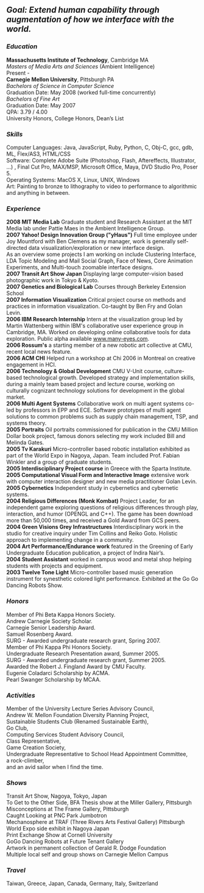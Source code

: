 ## *Goal: Extend human capability through augmentation of how we interface with the world.* ##


### *Education* ###
**Massachusetts Institute of Technology**, Cambridge MA  
_Masters of Media Arts and Sciences_ (Ambient Intelligence)  
Present -  
**Carnegie Mellon University**, Pittsburgh PA  
_Bachelors of Science in Computer Science_  
Graduation Date: May 2008 (worked full-time concurrently)  
_Bachelors of Fine Art_  
Graduation Date: May 2007  
QPA: 3.79 / 4.00  
University Honors, College Honors, Dean’s List  

### *Skills* ###
Computer Languages: Java, JavaScript, Ruby, Python, C, Obj-C, gcc, gdb, ML, Flex/AS3, HTML/CSS  
Software: Complete Adobe Suite (Photoshop, Flash, Aftereffects, Illustrator, ...) , Final Cut Pro, MAX/MSP, Microsoft Office, Maya, DVD Studio Pro, Poser 5.  
Operating Systems: MacOS X, Linux, UNIX, Windows  
Art: Painting to bronze to lithography to video to performance to algorithmic and anything in between.  

### *Experience* ###
**2008 MIT Media Lab** Graduate student and Research Assistant at the MIT Media lab under Pattie Maes in the Ambient Intelligence Group.  
**2007 Yahoo! Design Innovation Group ("yHaus")** Full time employee under Joy Mountford with Ben Clemens as my manager, work is generally self-directed data visualization/exploration or new interface design.  
	As an overview some projects I am working on include Clustering Interface, LDA Topic Modeling and Mail Social Graph, Face of News, Core Animation Experiments, and Multi-touch zoomable interface designs.  
**2007 Transit Art Show Japan** Displaying large computer-vision based photographic work in Tokyo & Kyoto.  
**2007 Genetics and Biological Lab** Courses through Berkeley Extension School  
**2007 Information Visualization** Critical project course on methods and practices in information visualization.  Co-taught by Ben Fry and Golan Levin.  
**2006 IBM Research Internship** Intern at the visualization group led by Martin Wattenberg within IBM's collaborative user experience group in Cambridge, MA.  Worked on developing online collaborative tools for data exploration. Public alpha available www.many-eyes.com.   
**2006 Rossum's** a starting member of a new robotic art collective at CMU, recent local news feature.  
**2006 ACM CHI** Helped run a workshop at Chi 2006 in Montreal on creative engagement in HCI.  
**2006 Technology & Global Development** CMU V-Unit course, culture-based technological growth.  Developed strategy and implementation skills, during a mainly team based project and lecture course, working on culturally cognizant technology solutions for development in the global market.  
**2006 Multi Agent Systems** Collaborative work on multi agent systems co-led by professors in EPP and ECE.  Software prototypes of multi agent solutions to common problems such as supply chain management, TSP, and systems theory.  
**2005 Portraits** Oil portraits commissioned for publication in the CMU Million Dollar book project, famous donors selecting my work included Bill and Melinda Gates.  
**2005 Tv Karakuri** Micro-controller based robotic installation exhibited as part of the World Expo in Nagoya, Japan.  Team included Prof. Fabian Winkler and a group of graduate students.  
**2005 Interdisciplinary Project course** in Greece with the Sparta Institute.  
**2005 Computational Visual Form and Interactive Image** extensive work with computer interaction designer and new media practitioner Golan Levin.  
**2005 Cybernetics** Independent study in cybernetics and cybernetic systems.  
**2004 Religious Differences (Monk Kombat)** Project Leader, for an independent game exploring questions of religious differences through play, interaction, and humor (OPENGL and C++).  The game has been download more than 50,000 times, and received a Gold Award from GCS peers.  
**2004 Green Visions Grey Infrastructures** Interdisciplinary work in the studio for creative inquiry under Tim Collins and Reiko Goto.  Holistic approach to implementing change in a community.  
**2004 Art Performance/Endurance work** featured in the Greening of Early Undergraduate Education publication, a project of Indira Nair’s.  
**2004 Student Assistant** worked in campus wood and metal shop helping students with projects and equipment.  
**2003 Twelve Tone Light** Micro-controller based music generation instrument for synesthetic colored light performance.  Exhibited at the Go Go Dancing Robots Show.  

### *Honors* ###
Member of Phi Beta Kappa Honors Society.  
Andrew Carnegie Society Scholar.  
Carnegie Senior Leadership Award.  
Samuel Rosenberg Award.  
SURG - Awarded undergraduate research grant, Spring 2007.  
Member of Phi Kappa Phi Honors Society.  
Undergraduate Research Presentation award, Summer 2005.  
SURG - Awarded undergraduate research grant, Summer 2005.  
Awarded the Robert J. Fingland Award by CMU Faculty.   
Eugenie Coladarci Scholarship by ACMA.  
Pearl Swanger Scholarship by MCAA.  

### *Activities* ###
Member of the University Lecture Series Advisory Council,   
Andrew W. Mellon Foundation Diversity Planning Project,   
Sustainable Students Club (Renamed Sustainable Earth),   
Go Club,   
Computing Services Student Advisory Council,  
Class Representative,   
Game Creation Society,   
Undergraduate Representative to School Head Appointment Committee,   
a rock-climber,  
and an avid sailor when I find the time.  

### *Shows* ###
Transit Art Show, Nagoya, Tokyo,  Japan    
To Get to the Other Side, BFA Thesis show at the Miller Gallery, Pittsburgh    
Misconceptions at The Frame Gallery, Pittsburgh  
Caught Looking at PNC Park Jumbotron  
Mechanosphere at TRAF (Three Rivers Arts Festival Gallery) Pittsburgh  
World Expo side exhibit in Nagoya Japan  
Print Exchange Show at Cornell University  
GoGo Dancing Robots at Future Tenant Gallery  
Artwork in permanent collection of Gerald R. Dodge Foundation  
Multiple local self and group shows on Carnegie Mellon Campus  

### *Travel* ###
Taiwan, Greece, Japan, Canada, Germany, Italy, Switzerland  
